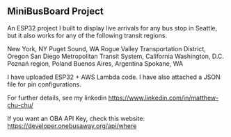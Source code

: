 ## MiniBusBoard Project

An ESP32 project I built to display live arrivals 
for any bus stop in Seattle, but it also works for any 
of the following transit regions.

New York, NY
Puget Sound, WA
Rogue Valley Transportation District, Oregon
San Diego Metropolitan Transit System, California
Washington, D.C.
Poznań region, Poland
Buenos Aires, Argentina
Spokane, WA

I have uploaded ESP32 + AWS Lambda code.
I have also attached a JSON file for pin configurations.

For further details, see my linkedin https://www.linkedin.com/in/matthew-chu-chu/

If you want an OBA API Key, check this website:
https://developer.onebusaway.org/api/where


